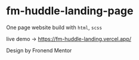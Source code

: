 # fm-huddle-landing-page

One page website build with `html`, `scss`

live demo -> https://fm-huddle-landing.vercel.app/

Design by Fronend Mentor
